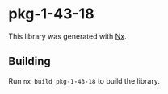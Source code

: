 # pkg-1-43-18

This library was generated with [Nx](https://nx.dev).

## Building

Run `nx build pkg-1-43-18` to build the library.
